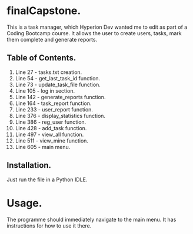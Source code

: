 # finalCapstone.
This is a task manager, which Hyperion Dev wanted me to edit as part of a Coding Bootcamp course.
It allows the user to create users, tasks, mark them complete and generate reports.

## Table of Contents.
1. Line 27 - tasks.txt creation. 
2. Line 54 - get_last_task_id function.
3. Line 73 - update_task_file function.
4. Line 105 - log in section.
5. Line 142 - generate_reports function.
6. Line 164 - task_report function.
7. Line 233 - user_report function.
8. Line 376 - display_statistics function.
9. Line 386 - reg_user function.
10. Line 428 - add_task function.
11. Line 497 - view_all function.
12. Line 511 - view_mine function.
13. Line 605 - main menu.

## Installation.
Just run the file in a Python IDLE.

# Usage.
The programme should immediately navigate to the main menu.
It has instructions for how to use it there.
